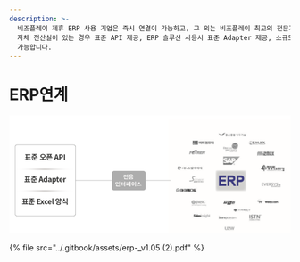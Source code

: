 ```yaml
---
description: >-
  비즈플레이 제휴 ERP 사용 기업은 즉시 연결이 가능하고, 그 외는 비즈플레이 최고의 전문가 팀이 귀사의 시스템과 연결을 지원 해드립니다.
  자체 전산실이 있는 경우 표준 API 제공, ERP 솔루션 사용시 표준 Adapter 제공, 소규모의 경우 표준 엑셀 파일을 이용해 연결이
  가능합니다.
---
```


# ERP연계

![](../.gitbook/assets/image%20%28112%29.png)

{% file src="../.gitbook/assets/erp-\_v1.05 \(2\).pdf" %}



